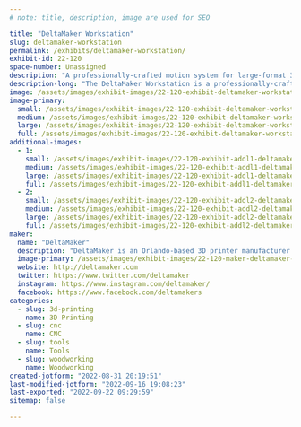 ```yaml
---
# note: title, description, image are used for SEO

title: "DeltaMaker Workstation"
slug: deltamaker-workstation
permalink: /exhibits/deltamaker-workstation/
exhibit-id: 22-120
space-number: Unassigned
description: "A professionally-crafted motion system for large-format 3D printing and 3D wood-carving. "
description-long: "The DeltaMaker Workstation is a professionally-crafted motion system which is at the heart of our large-format 3D printers and 3D wood-carving machines. The Workstation features a large work area, and interchangeable tools, allowing the machine to quickly change from 3D printing to CNC wood carving and a variety of other fabrication tasks."
image: /assets/images/exhibit-images/22-120-exhibit-deltamaker-workstation-mfo2021-large.jpg
image-primary: 
  small: /assets/images/exhibit-images/22-120-exhibit-deltamaker-workstation-mfo2021-small.jpg
  medium: /assets/images/exhibit-images/22-120-exhibit-deltamaker-workstation-mfo2021-medium.jpg
  large: /assets/images/exhibit-images/22-120-exhibit-deltamaker-workstation-mfo2021-large.jpg
  full: /assets/images/exhibit-images/22-120-exhibit-deltamaker-workstation-mfo2021-full.jpg
additional-images: 
  - 1:
    small: /assets/images/exhibit-images/22-120-exhibit-addl1-deltamaker-workstation-workstation-with-r2-small.jpg
    medium: /assets/images/exhibit-images/22-120-exhibit-addl1-deltamaker-workstation-workstation-with-r2-medium.jpg
    large: /assets/images/exhibit-images/22-120-exhibit-addl1-deltamaker-workstation-workstation-with-r2-large.jpg
    full: /assets/images/exhibit-images/22-120-exhibit-addl1-deltamaker-workstation-workstation-with-r2-full.jpg
  - 2:
    small: /assets/images/exhibit-images/22-120-exhibit-addl2-deltamaker-workstation-workstatus-cnc-small.jpg
    medium: /assets/images/exhibit-images/22-120-exhibit-addl2-deltamaker-workstation-workstatus-cnc-medium.jpg
    large: /assets/images/exhibit-images/22-120-exhibit-addl2-deltamaker-workstation-workstatus-cnc-large.jpg
    full: /assets/images/exhibit-images/22-120-exhibit-addl2-deltamaker-workstation-workstatus-cnc-full.jpg
maker: 
  name: "DeltaMaker"
  description: "DeltaMaker is an Orlando-based 3D printer manufacturer that builds professionally-crafted 3D printers and motion systems for makers, educators, and businesses."
  image-primary: /assets/images/exhibit-images/22-120-maker-deltamaker-workstation-deltamaker-logo-3d-printers-circle-web-medium.png
  website: http://deltamaker.com
  twitter: https://www.twitter.com/deltamaker
  instagram: https://www.instagram.com/deltamaker/
  facebook: https://www.facebook.com/deltamakers
categories: 
  - slug: 3d-printing
    name: 3D Printing
  - slug: cnc
    name: CNC
  - slug: tools
    name: Tools
  - slug: woodworking
    name: Woodworking
created-jotform: "2022-08-31 20:19:51"
last-modified-jotform: "2022-09-16 19:08:23"
last-exported: "2022-09-22 09:29:59"
sitemap: false

---
```

